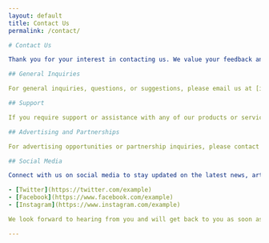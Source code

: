 ```yaml
---
layout: default
title: Contact Us
permalink: /contact/

# Contact Us

Thank you for your interest in contacting us. We value your feedback and are here to assist you. Please use the information below to reach out to us:

## General Inquiries

For general inquiries, questions, or suggestions, please email us at [info@example.com](mailto:info@example.com). We strive to respond to all inquiries within 24 hours.

## Support

If you require support or assistance with any of our products or services, please email our support team at [support@example.com](mailto:support@example.com). Our support team is available to help you resolve any issues or answer any questions you may have.

## Advertising and Partnerships

For advertising opportunities or partnership inquiries, please contact our business development team at [partnerships@example.com](mailto:partnerships@example.com). We are open to collaborations and exploring mutually beneficial partnerships.

## Social Media

Connect with us on social media to stay updated on the latest news, articles, and announcements:

- [Twitter](https://twitter.com/example)
- [Facebook](https://www.facebook.com/example)
- [Instagram](https://www.instagram.com/example)

We look forward to hearing from you and will get back to you as soon as possible.

---
```

